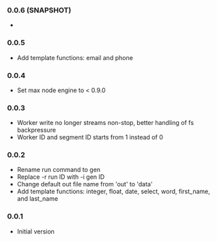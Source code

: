 ### 0.0.6 (SNAPSHOT)
*

### 0.0.5
* Add template functions: email and phone

### 0.0.4
* Set max node engine to < 0.9.0

### 0.0.3
* Worker write no longer streams non-stop, better handling of fs backpressure
* Worker ID and segment ID starts from 1 instead of 0

### 0.0.2
* Rename run command to gen
* Replace -r run ID with -i gen ID
* Change default out file name from 'out' to 'data'
* Add template functions: integer, float, date, select, word, first_name, and last_name

### 0.0.1
* Initial version 
